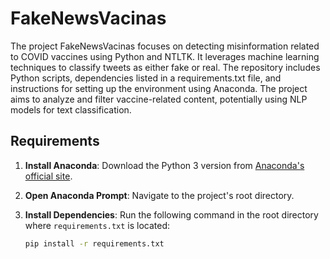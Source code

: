 # FakeNewsVacinas

The project FakeNewsVacinas focuses on detecting misinformation related to COVID vaccines using Python and NTLTK. It leverages machine learning techniques to classify tweets as either fake or real. The repository includes Python scripts, dependencies listed in a requirements.txt file, and instructions for setting up the environment using Anaconda. The project aims to analyze and filter vaccine-related content, potentially using NLP models for text classification.

## Requirements

1. **Install Anaconda**: Download the Python 3 version from [Anaconda's official site](https://www.anaconda.com/products/distribution).

2. **Open Anaconda Prompt**: Navigate to the project's root directory.

3. **Install Dependencies**: Run the following command in the root directory where `requirements.txt` is located:
   ```bash
   pip install -r requirements.txt
   ```

